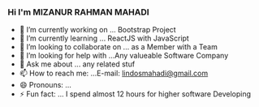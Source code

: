 ### Hi I'm MIZANUR RAHMAN MAHADI

- 🔭 I’m currently working on ... Bootstrap Project
- 🌱 I’m currently learning ... ReactJS with JavaScript
- 👯 I’m looking to collaborate on ... as a Member with a Team
- 🤔 I’m looking for help with ...Any valueable Software Company
- 💬 Ask me about ... any related stuf
- 📫 How to reach me: ...E-mail: lindosmahadi@gmail.com
- 😄 Pronouns: ...
- ⚡ Fun fact: ... I spend almost 12 hours for higher software Developing
